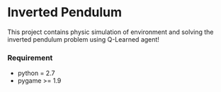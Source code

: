 # Inverted Pendulum
This project contains physic simulation of environment and solving the inverted pendulum problem using Q-Learned agent!

### Requirement
 - python = 2.7
 - pygame >= 1.9

